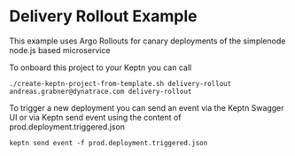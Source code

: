 # Delivery Rollout Example

This example uses Argo Rollouts for canary deployments of the simplenode node.js based microservice

To onboard this project to your Keptn you can call

 ```console
 ./create-keptn-project-from-template.sh delivery-rollout andreas.grabner@dynatrace.com delivery-rollout
 ```

 To trigger a new deployment you can send an event via the Keptn Swagger UI or via Keptn send event using the content of prod.deployment.triggered.json

 ```console
 keptn send event -f prod.deployment.triggered.json
 ```